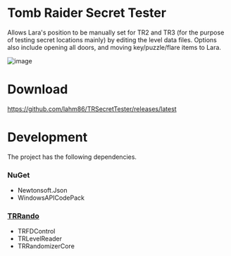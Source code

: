 # Tomb Raider Secret Tester
Allows Lara's position to be manually set for TR2 and TR3 (for the purpose of testing secret locations mainly) by editing the level data files. Options also include opening all doors, and moving key/puzzle/flare items to Lara.

![image](https://user-images.githubusercontent.com/33758420/160288184-40295fc9-5d2e-4db6-8820-1549f292a387.png)

# Download
https://github.com/lahm86/TRSecretTester/releases/latest

# Development
The project has the following dependencies.

### NuGet
* Newtonsoft.Json
* WindowsAPICodePack

### [TRRando](https://github.com/DanzaG/TR2-Rando)
* TRFDControl
* TRLevelReader
* TRRandomizerCore
